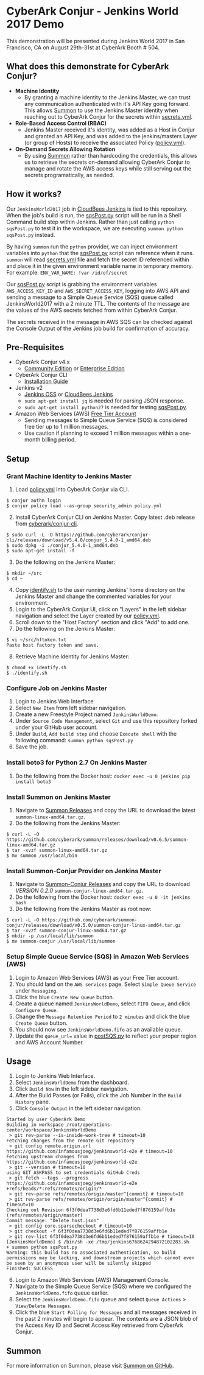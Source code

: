 # CyberArk Conjur - Jenkins World 2017 Demo
This demonstration will be presented during Jenkins World 2017 in San Francisco, CA on August 29th-31st at CyberArk Booth # 504.

## What does this demonstrate for CyberArk Conjur?
* __Machine Identity__
  * By granting a machine identity to the Jenkins Master, we can trust any communication authenticated with it's API Key going forward.  This allows [Summon](https://cyberark.github.io/summon) to use the Jenkins Master identity when reaching out to CyberArk Conjur for the secrets within [secrets.yml](secrets.yml).
* __Role-Based Access Control (RBAC)__
  * Jenkins Master received it's identity, was added as a Host in Conjur and granted an API Key, and was added to the jenkins/masters Layer (or group of Hosts) to receive the associated Policy ([policy.yml](policy.yml)).
* __On-Demand Secrets Allowing Rotation__
  * By using [Summon](https://cyberark.github.io/summon) rather than hardcoding the credentials, this allows us to retrieve the secrets on-demand allowing CyberArk Conjur to manage and rotate the AWS access keys while still serving out the secrets programatically, as needed.

## How it works?
Our `JenkinsWorld2017` job in [CloudBees Jenkins](https://www.cloudbees.com) is tied to this repository.  When the job's build is run, the [sqsPost.py](sqsPost.py) script will be run in a Shell Command build step within Jenkins.  Rather than just calling `python sqsPost.py` to test it in the workspace, we are executing `summon python sqsPost.py` instead.

By having `summon` run the `python` provider, we can inject environment variables into `python` that the [sqsPost.py](sqsPost.py) script can reference when it runs.  `summon` will read [secrets.yml](secrets.yml) file and fetch the secret ID referenced within and place it in the given environment variable name in temporary memory.  For example: `ENV_VAR_NAME: !var /id/of/secret`

Our [sqsPost.py](sqsPost.py) script is grabbing the environment variables `AWS_ACCESS_KEY_ID` and `AWS_SECRET_ACCESS_KEY`, logging into AWS API and sending a message to a Simple Queue Service (SQS) queue called JenkinsWorld2017 with a 2 minute TTL.  The contents of the message are the values of the AWS secrets fetched from within CyberArk Conjur.

The secrets received in the message in AWS SQS can be checked against the Console Output of the Jenkins job build for confirmation of accuracy.

## Pre-Requisites
* CyberArk Conjur v4.x
  * [Community Edition](https://try.conjur.org) or [Enterprise Edition](https://try.conjur.org/try-conjur-enterprise.html)
* CyberArk Conjur CLI
  * [Installation Guide](https://developer.conjur.net/cli)
* Jenkins v2
  * [Jenkins OSS](https://jenkins.io/) or [CloudBees Jenkins](https://www.cloudbees.com/)
  * `sudo apt-get install jq` is needed for parsing JSON response.
  * `sudo apt-get install python27` is needed for testing [sqsPost.py](sqsPost.py).
* Amazon Web Services (AWS) [Free Tier Account](https://www.amazon.com/ap/signin?openid.assoc_handle=aws&openid.return_to=https%3A%2F%2Fsignin.aws.amazon.com%2Foauth%3Fresponse_type%3Dcode%26client_id%3Darn%253Aaws%253Aiam%253A%253A015428540659%253Auser%252Fawssignupportal%26redirect_uri%3Dhttps%253A%252F%252Fportal.aws.amazon.com%252Fbilling%252Fsignup%253Fnc2%253Dh_ct%2526redirect_url%253Dhttps%25253A%25252F%25252Faws.amazon.com%25252Fregistration-confirmation%2526state%253DhashArgs%252523%2526isauthcode%253Dtrue%26noAuthCookie%3Dtrue&openid.mode=checkid_setup&openid.ns=http%3A%2F%2Fspecs.openid.net%2Fauth%2F2.0&openid.identity=http%3A%2F%2Fspecs.openid.net%2Fauth%2F2.0%2Fidentifier_select&openid.claimed_id=http%3A%2F%2Fspecs.openid.net%2Fauth%2F2.0%2Fidentifier_select&action=&disableCorpSignUp=&clientContext=&marketPlaceId=&poolName=&authCookies=&pageId=aws.ssop&siteState=registered%2Cen_US&accountStatusPolicy=P1&sso=&openid.pape.preferred_auth_policies=MultifactorPhysical&openid.pape.max_auth_age=120&openid.ns.pape=http%3A%2F%2Fspecs.openid.net%2Fextensions%2Fpape%2F1.0&server=%2Fap%2Fsignin%3Fie%3DUTF8&accountPoolAlias=&forceMobileApp=0&language=en_US&forceMobileLayout=0)
  * Sending messages to Simple Queue Service (SQS) is considered free tier up to 1 million messages.
  * Use caution if planning to exceed 1 million messages within a one-month billing period.

## Setup
### Grant Machine Identity to Jenkins Master
1. Load [policy.yml](policy.yml) into CyberArk Conjur via CLI.
```
$ conjur authn login
$ conjur policy load --as-group security_admin policy.yml
```
2. Install CyberArk Conjur CLI on Jenkins Master.  Copy latest .deb release from [cyberark/conjur-cli](https://github.com/cyberark/conjur-cli/releases).
```
$ sudo curl -L -O https://github.com/cyberark/conjur-cli/releases/download/v5.4.0/conjur_5.4.0-1_amd64.deb
$ sudo dpkg -i ./conjur_5.4.0-1_amd64.deb
$ sudo apt-get install -f
```
3. Do the following on the Jenkins Master:
```
$ mkdir ~/src
$ cd ~
```
4. Copy [identify.sh](identify.sh) to the user running Jenkins' home directory on the Jenkins Master and change the commented variables for your environment.
5. Login to the CyberArk Conjur UI, click on "Layers" in the left sidebar navigation and select the Layer created by our [policy.yml](policy.yml).
6. Scroll down to the "Host Factory" section and click "Add" to add one.
7. Do the following on the Jenkins Master:
```
$ vi ~/src/hftoken.txt
Paste host factory token and save.
```
8. Retrieve Machine Identity for Jenkins Master:
```
$ chmod +x identify.sh
$ ./identify.sh
```
### Configure Job on Jenkins Master
1. Login to Jenkins Web Interface
2. Select `New Item` from left sidebar navigation.
3. Create a new Freestyle Project named `JenkinsWorldDemo`.
4. Under `Source Code Management`, select `Git` and use this repository forked under your GitHub user account.
5. Under `Build`, `Add build step` and choose `Execute shell` with the following command: `summon python sqsPost.py`
6. Save the job.

### Install boto3 for Python 2.7 On Jenkins Master
1. Do the following from the Docker host:
`docker exec -u 0 jenkins pip install boto3`

### Install Summon on Jenkins Master
1. Navigate to [Summon Releases](https://github.com/cyberark/summon/releases) and copy the URL to download the latest `summon-linux-amd64.tar.gz`.
2. Do the following from the Jenkins Master:
```
$ curl -L -O https://github.com/cyberark/summon/releases/download/v0.6.5/summon-linux-amd64.tar.gz
$ tar -xvzf summon-linux-amd64.tar.gz
$ mv summon /usr/local/bin
```

### Install Summon-Conjur Provider on Jenkins Master
1. Navigate to [Summon-Conjur Releases](https://github.com/cyberark/summon-conjur/releases) and copy the URL to download *VERSION 0.2.0* `summon-conjur-linux-amd64.tar.gz`.
2. Do the following from the Docker host:
`docker exec -u 0 -it jenkins bash`
3. Do the following from the Jenkins Master as root now:
```
$ curl -L -O https://github.com/cyberark/summon-conjur/releases/download/v0.5.0/summon-conjur-linux-amd64.tar.gz
$ tar -xvzf summon-conjur-linux-amd64.tar.gz
$ mkdir -p /usr/local/lib/summon
$ mv summon-conjur /usr/local/lib/summon
```

### Setup Simple Queue Service (SQS) in Amazon Web Services (AWS)
1. Login to Amazon Web Services (AWS) as your Free Tier account.
2. You should land on the `AWS services` page.  Select `Simple Queue Service` under `Messaging`.
3. Click the blue `Create New Queue` button.
4. Create a queue named `JenkinsWorldDemo`, select `FIFO Queue`, and click `Configure Queue`.
5. Change the `Message Retention Period` to `2 minutes` and click the blue `Create Queue` button.
6. You should now see `JenkinsWorldDemo.fifo` as an available queue.
7. Update the `queue_url=` value in [postSQS.py](postSQS.py) to reflect your proper region and AWS Account Number.

## Usage
1. Login to Jenkins Web Interface.
2. Select `JenkinsWorldDemo` from the dashboard.
3. Click `Build Now` in the left sidebar navigation.
4. After the Build Passes (or Fails), click the Job Number in the `Build History` pane.
5. Click `Console Output` in the left sidebar navigation.
```
Started by user CyberArk Demo
Building in workspace /root/operations-center/workspace/JenkinsWorldDemo
 > git rev-parse --is-inside-work-tree # timeout=10
Fetching changes from the remote Git repository
 > git config remote.origin.url https://github.com/infamousjoeg/jenkinsworld-e2e # timeout=10
Fetching upstream changes from https://github.com/infamousjoeg/jenkinsworld-e2e
 > git --version # timeout=10
using GIT_ASKPASS to set credentials GitHub Creds
 > git fetch --tags --progress https://github.com/infamousjoeg/jenkinsworld-e2e +refs/heads/*:refs/remotes/origin/*
 > git rev-parse refs/remotes/origin/master^{commit} # timeout=10
 > git rev-parse refs/remotes/origin/origin/master^{commit} # timeout=10
Checking out Revision 6f3f0dea7738d3e6fd6b11eded7f876159affb1e (refs/remotes/origin/master)
Commit message: "Delete host.json"
 > git config core.sparsecheckout # timeout=10
 > git checkout -f 6f3f0dea7738d3e6fd6b11eded7f876159affb1e
 > git rev-list 6f3f0dea7738d3e6fd6b11eded7f876159affb1e # timeout=10
[JenkinsWorldDemo] $ /bin/sh -xe /tmp/jenkins6768624294872102283.sh
+ summon python sqsPost.py
Warning: this build has no associated authentication, so build permissions may be lacking, and downstream projects which cannot even be seen by an anonymous user will be silently skipped
Finished: SUCCESS
```
6. Login to Amazon Web Services (AWS) Management Console.
7. Navigate to the Simple Queue Service (SQS) where we configured the `JenkinsWorldDemo.fifo` queue earlier.
8. Select the `JenkinsWorldDemo.fifo` queue and select `Queue Actions` > `View/Delete Messages`.
9. Click the blue `Start Polling for Messages` and all messages received in the past 2 minutes will begin to appear.  The contents are a JSON blob of the Access Key ID and Secret Access Key retrieved from CyberArk Conjur.

## Summon
For more information on Summon, please visit [Summon on GitHub](https://cyberark.github.io/summon/).
